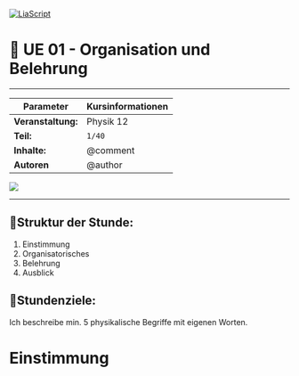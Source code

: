 <!--

author:   	Tobias Kozlowski
email:    	tobias.kozlowski[a]bsz-tw-freiberg.lernsax.de

version:  	0.0.1

language: 	de
narrator: 	Deutsch Male

comment:  	Motivation der Lehrveranstaltung "Physik" und Beschreibung der Organisation der Veranstaltung und Vorstellen der Inhalte der Klassenstude 12.
tags:     	Physik, BGy, Einführung, Organisation, Belehrung


icon:  	 	  https://www.bsz-freiberg.de/templates/bszjw/img/logo.svg
logo:		    https://github.com/TobiKoz-git/Unterricht/blob/main/Elektrotechnik/Mechatroniker/Lernfeld_5/Grafiken/Nutzen_von_IT_Systemen__Tobias_Kozlowski_generated_with_Firefly.jpg?raw=true

mode:       Presentation

-->

[![LiaScript](https://raw.githubusercontent.com/LiaScript/LiaScript/master/badges/course.svg)](https://liascript.github.io/course/?https://github.com/TobiKoz-git/Unterricht/blob/main/Physik/Klasse_12/📖_UE-01_-_Organisation_und_Belehrung.md)


# 📖 UE 01 - Organisation und Belehrung

*******************************************************************************
<!--data-type="none"-->
| Parameter                | Kursinformationen                                                                           |
| ------------------------ | ------------------------------------------------------------------------------------------- |
| **Veranstaltung:**       | Physik 12                                      |
| **Teil:**                |`1/40`                                                  |
| **Inhalte:**             | @comment                                                                                    |
| **Autoren**              | @author                                                                                     |

![](https://giphy.com/embed/69lT9rl8YOZPBAIJD7)
*******************************************************************************
## 📝Struktur der Stunde:
1. Einstimmung
2. Organisatorisches
3. Belehrung
4. Ausblick

## 🎯Stundenziele:
Ich beschreibe min. 5 physikalische Begriffe mit eigenen Worten.

# Einstimmung
